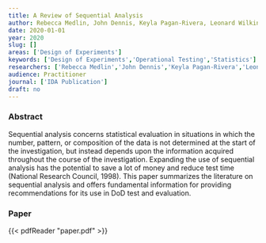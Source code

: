 ```yaml
---
title: A Review of Sequential Analysis
author: Rebecca Medlin, John Dennis, Keyla Pagan-Rivera, Leonard Wilkins, Heather Wojton
date: 2020-01-01
year: 2020
slug: []
areas: ['Design of Experiments']
keywords: ['Design of Experiments','Operational Testing','Statistics']
researchers: ['Rebecca Medlin','John Dennis','Keyla Pagan-Rivera','Leonard Wilkins','Heather Wojton']
audience: Practitioner
journal: ['IDA Publication']
draft: no
---
```




### Abstract

Sequential analysis concerns statistical evaluation in situations in which the number, pattern, or composition of the data is not determined at the start of the investigation, but instead depends upon the information acquired throughout the course of the investigation. Expanding the use of sequential analysis has the potential to save a lot of money and reduce test time (National Research Council, 1998). This paper summarizes the literature on sequential analysis and offers fundamental information for providing recommendations for its use in DoD test and evaluation.



### Paper 
 {{< pdfReader "paper.pdf" >}}



